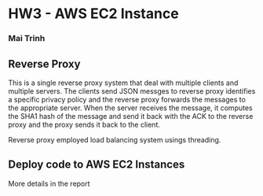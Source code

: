 # HW3 - AWS EC2 Instance

### Mai Trinh

## Reverse Proxy

This is a single reverse proxy system that deal with multiple clients and multiple servers. The clients send JSON messges to reverse proxy identifies a specific privacy policy and the reverse proxy forwards the messages to the appropriate server. When the server receives the message, it computes the SHA1 hash of the message and send it back with the ACK to the reverse proxy and the proxy sends it back to the client.

Reverse proxy employed load balancing system usings threading.

## Deploy code to AWS EC2 Instances
More details in the report